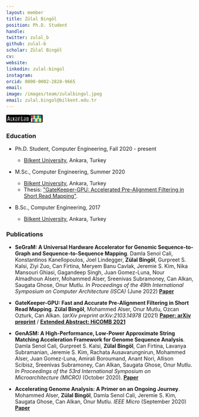 ```yaml
---
layout: member
title: Zülal Bingöl
position: Ph.D. Student
handle: 
twitter: zulal_b
github: zulal-b
scholar: Zülal Bingöl
cv: 
website: 
linkedin: zulal-bingol
instagram:
orcid: 0000-0002-2828-9665
email: 
image: /images/team/zulalbingol.jpeg
email: zulal.bingol@bilkent.edu.tr
---
```


<img style="height:1.5em;" src="https://github.com/BilkentCompGen/BilkentCompGen.github.io/blob/master/images/team/ZB_sq_side_dna.png?raw=true"/>

### Education

- Ph.D. Student, Computer Engineering, Fall 2020 - present
  - [Bilkent University](http://www.cs.bilkent.edu.tr/), Ankara, Turkey
  
- M.Sc., Computer Engineering, Summer 2020
  - [Bilkent University](http://www.cs.bilkent.edu.tr/), Ankara, Turkey 
  - Thesis: ["GateKeeper-GPU: Accelerated Pre-Alignment Filtering in Short Read Mapping"](http://repository.bilkent.edu.tr/handle/11693/54000).
  
- B.Sc., Computer Engineering, 2017
  - [Bilkent University](http://www.cs.bilkent.edu.tr/), Ankara, Turkey


### Publications

- **SeGraM: A Universal Hardware Accelerator for Genomic Sequence-to-Graph and Sequence-to-Sequence Mapping**. Damla Senol Cali, Konstantinos Kanellopoulos, Joel Lindegger, **Zülal Bingöl**, Gurpreet S. Kalsi, Ziyi Zuo, Can Firtina, Meryem Banu Cavlak, Jeremie S. Kim, Nika Mansouri Ghiasi, Gagandeep Singh, Juan Gomez-Luna, Nour Almadhoun Alserr, Mohammed Alser, Sreenivas Subramoney, Can Alkan, Saugata Ghose, Onur Mutlu. *In Proceedings of the 49th International Symposium on Computer Architecture (ISCA)* (June 2022) [**Paper**](https://dl.acm.org/doi/10.1145/3470496.3527436)

- **GateKeeper-GPU: Fast and Accurate Pre-Alignment Filtering in Short Read Mapping**. **Zülal Bingöl**, Mohammed Alser, Onur Mutlu, Ozcan Ozturk, Can Alkan. (*arXiv preprint arXiv:2103.14978* (2021) [**Paper: arXiv preprint**](https://arxiv.org/abs/2103.14978) / [**Extended Abstract: HiCOMB 2021**](https://ieeexplore.ieee.org/abstract/document/9460690)

- **GenASM: A High-Performance, Low-Power Approximate String Matching Acceleration Framework for Genome Sequence Analysis**. Damla Senol Cali, Gurpreet S. Kalsi, **Zülal Bingöl**, Can Firtina, Lavanya Subramanian, Jeremie S. Kim, Rachata Ausavarungnirun, Mohammed Alser, Juan Gomez-Luna, Amirali Boroumand, Anant Nori, Allison Scibisz, Sreenivas Subramoney, Can Alkan, Saugata Ghose, Onur Mutlu. *In Proceedings of the 53rd International Symposium on Microarchitecture (MICRO)* (October 2020). [**Paper**](https://ieeexplore.ieee.org/document/9251930)

- **Accelerating Genome Analysis: A Primer on an Ongoing Journey**. Mohammed Alser, **Zülal Bingöl**, Damla Senol Cali, Jeremie S. Kim, Saugata Ghose, Can Alkan, Onur Mutlu. *IEEE Micro* (September 2020) [**Paper**](https://ieeexplore.ieee.org/abstract/document/9154510)
